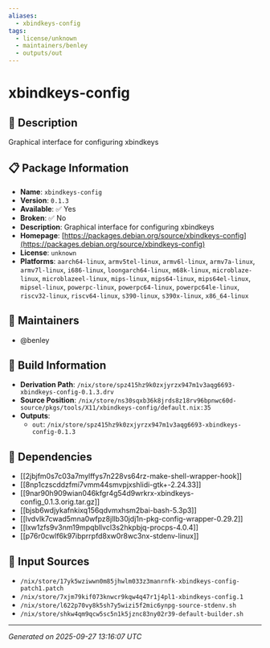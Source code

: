 ```yaml
---
aliases:
  - xbindkeys-config
tags:
  - license/unknown
  - maintainers/benley
  - outputs/out
---
```


# xbindkeys-config

## 📝 Description

Graphical interface for configuring xbindkeys

## 📋 Package Information

- **Name**: `xbindkeys-config`
- **Version**: `0.1.3`
- **Available**: ✅ Yes
- **Broken**: ✅ No
- **Description**: Graphical interface for configuring xbindkeys
- **Homepage**: [https://packages.debian.org/source/xbindkeys-config](https://packages.debian.org/source/xbindkeys-config)
- **License**: `unknown`
- **Platforms**: `aarch64-linux`, `armv5tel-linux`, `armv6l-linux`, `armv7a-linux`, `armv7l-linux`, `i686-linux`, `loongarch64-linux`, `m68k-linux`, `microblaze-linux`, `microblazeel-linux`, `mips-linux`, `mips64-linux`, `mips64el-linux`, `mipsel-linux`, `powerpc-linux`, `powerpc64-linux`, `powerpc64le-linux`, `riscv32-linux`, `riscv64-linux`, `s390-linux`, `s390x-linux`, `x86_64-linux`
## 👥 Maintainers

- @benley


## 🔧 Build Information

- **Derivation Path**: `/nix/store/spz415hz9k0zxjyrzx947m1v3aqg6693-xbindkeys-config-0.1.3.drv`
- **Source Position**: `/nix/store/ns30sqxb36k8jrds8z18rv96bpnwc60d-source/pkgs/tools/X11/xbindkeys-config/default.nix:35`
- **Outputs**:
  - `out`:  `/nix/store/spz415hz9k0zxjyrzx947m1v3aqg6693-xbindkeys-config-0.1.3`

## 🔗 Dependencies

- [[2jbjfm0s7c03a7mylffys7n228vs64rz-make-shell-wrapper-hook]]
- [[8np1czscddzfmi7vmm44smvpjxshlidi-gtk+-2.24.33]]
- [[9nar90h909wian046kfgr4g54d9wrkrx-xbindkeys-config_0.1.3.orig.tar.gz]]
- [[bjsb6wdjykafnkixq156qdvmxhsm2bai-bash-5.3p3]]
- [[lvdvlk7cwad5mna0wfpz8jllb30jdj1n-pkg-config-wrapper-0.29.2]]
- [[lxw1zfs9v3nm19mpqbllvcl3s2hkpbjq-procps-4.0.4]]
- [[p76r0cwlf6k97ibprrpfd8xw0r8wc3nx-stdenv-linux]]

## 📁 Input Sources

- `/nix/store/17yk5wziwwn0m85jhwlm033z3manrnfk-xbindkeys-config-patch1.patch`
- `/nix/store/7xjm79kif073knwcr9kqw4q47r1j4pl1-xbindkeys-config.1`
- `/nix/store/l622p70vy8k5sh7y5wizi5f2mic6ynpg-source-stdenv.sh`
- `/nix/store/shkw4qm9qcw5sc5n1k5jznc83ny02r39-default-builder.sh`

---
*Generated on 2025-09-27 13:16:07 UTC*
